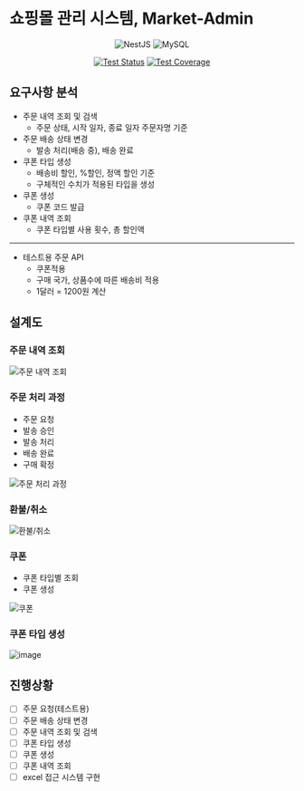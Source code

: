 # 쇼핑몰 관리 시스템, Market-Admin

<div align=center>

![NestJS](https://img.shields.io/badge/nestjs-%23E0234E.svg?style=plastic&logo=nestjs&logoColor=white)
![MySQL](https://img.shields.io/badge/mysql-%2300f.svg?style=plastic&logo=mysql&logoColor=white)

[![Test Status](https://github.com/wanted-pre-be5-TeamH/market-admin/actions/workflows/push_cov_report.yml/badge.svg)](https://github.com/wanted-pre-be5-TeamH/market-admin/actions/workflows/push_cov_report.yml)
[![Test Coverage](https://img.shields.io/endpoint?url=https://gist.githubusercontent.com/rojiwon0325/e9d685dac7c70dfad1305ce9d8174a29/raw/coverage_market-admin.json)](https://wanted-pre-be5-teamh.github.io/market-admin)

</div>

## 요구사항 분석

- 주문 내역 조회 및 검색
  - 주문 상태, 시작 일자, 종료 일자 주문자명 기준
- 주문 배송 상태 변경
  - 발송 처리(배송 중), 배송 완료
- 쿠폰 타입 생성
  - 배송비 할인, %할인, 정액 할인 기준
  - 구체적인 수치가 적용된 타입을 생성
- 쿠폰 생성
  - 쿠폰 코드 발급
- 쿠폰 내역 조회
  - 쿠폰 타입별 사용 횟수, 총 할인액

---

- 테스트용 주문 API
  - 쿠폰적용
  - 구매 국가, 상품수에 따른 배송비 적용
  - 1달러 = 1200원 계산

## 설계도

### 주문 내역 조회

![주문 내역 조회](https://user-images.githubusercontent.com/68629004/199132884-f899ab5f-b3e7-42c2-91be-51938608b5e9.png)

### 주문 처리 과정

- 주문 요청
- 발송 승인
- 발송 처리
- 배송 완료
- 구매 확정

![주문 처리 과정](https://user-images.githubusercontent.com/68629004/199133187-047080f8-9903-4351-80bc-a961f5ad6baa.png)

### 환불/취소

![환불/취소](https://user-images.githubusercontent.com/68629004/199133275-f6b31c35-57cc-4594-838b-5336368a55d9.png)

### 쿠폰

- 쿠폰 타입별 조회
- 쿠폰 생성

![쿠폰](https://user-images.githubusercontent.com/68629004/199133390-36f273c1-b7c0-4b41-a8a6-ac56480e5c08.png)

### 쿠폰 타입 생성

![image](https://user-images.githubusercontent.com/68629004/199133439-ee58db62-ed61-414e-b2ec-8fc5d8ac0b90.png)

## 진행상황

- [ ] 주문 요청(테스트용)
- [ ] 주문 배송 상태 변경
- [ ] 주문 내역 조회 및 검색
- [ ] 쿠폰 타입 생성
- [ ] 쿠폰 생성
- [ ] 쿠폰 내역 조회
- [ ] excel 접근 시스템 구현
